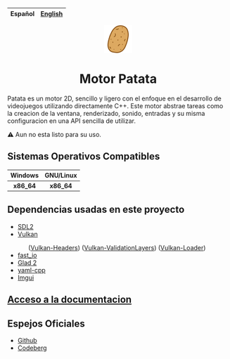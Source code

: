 | Español | [English](README_en.md) |
| :--: | :--: |

<p align = "center"><img draggable = false src = "data/assets/icon/patata_icon.svg?ref_type=heads&inline=false" width=64></p>

<h1 align = "center">Motor Patata</h1>

<p>Patata es un motor 2D, sencillo y ligero con el enfoque en el desarrollo de videojuegos utilizando directamente C++. Este motor abstrae tareas como la creacion de la ventana, renderizado, sonido, entradas y su misma configuracion en una API sencilla de utilizar.</p>

⚠️ Aun no esta listo para su uso.

## Sistemas Operativos Compatibles

| Windows | GNU/Linux |
| :-----: | :-----: |
|<b>x86_64</b> | <b>x86_64</b> |

## Dependencias usadas en este proyecto
<ul>
	<li><a href = "http://www.libsdl.org/">SDL2</a></li>
	<li><a href = "https://www.vulkan.org/">Vulkan</a></li>
	<ul>
		(<a href = "https://github.com/KhronosGroup/Vulkan-Headers.git">Vulkan-Headers</a>)
		(<a href = "https://github.com/KhronosGroup/Vulkan-ValidationLayers.git">Vulkan-ValidationLayers</a>)
		(<a href = "https://github.com/KhronosGroup/Vulkan-Loader.git">Vulkan-Loader</a>)
	</ul>
	<li><a href = "https://github.com/cppfastio/fast_io.git">fast_io</a></li>
	<li><a href = "https://github.com/Dav1dde/glad.git">Glad 2</a></li>
	<li><a href = "https://github.com/jbeder/yaml-cpp.git">yaml-cpp</a></li>
    <li><a href = "https://github.com/ocornut/imgui.git">Imgui</a></li>
</ul>

## [Acceso a la documentacion](https://448envio.gitbook.io/motor-patata-wiki/)

## Espejos Oficiales
- [Github](https://github.com/Sendan4/Patata-Engine.git)
- [Codeberg](https://codeberg.org/Sendan/patata-engine.git)